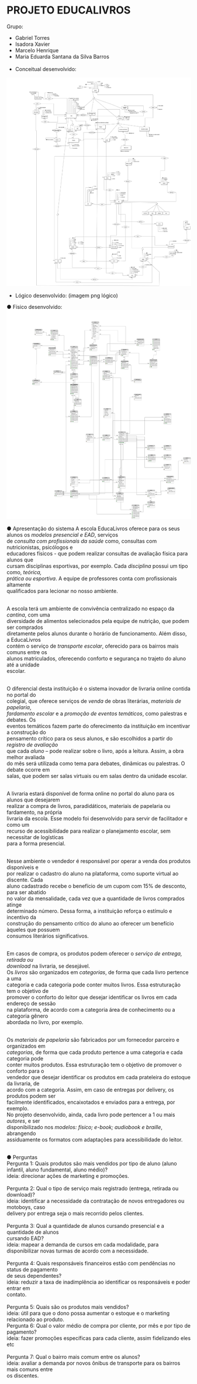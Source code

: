 # PROJETO EDUCALIVROS

Grupo: 
- Gabriel Torres
- Isadora Xavier
- Marcelo Henrique
- Maria Eduarda Santana da Silva Barros
<br/><br/>
- Conceitual desenvolvido:
<img src = "https://github.com/isadoravrx/proj2_banco_de_dados/blob/main/screenshots/img_projeto_conceitual.png">

- Lógico desenvolvido:
(imagem png lógico)

● Físico desenvolvido:
<img src = "https://github.com/isadoravrx/proj2_banco_de_dados/blob/main/screenshots/img_projeto_logico.png">

● Apresentação do sistema
A escola EducaLivros oferece para os seus alunos os *modelos presencial e EAD*, serviços<br/>
de *consulta com profissionais da saúde* como, consultas com nutricionistas, psicólogos e<br/>
educadores físicos - que podem realizar consultas de avaliação física para alunos que<br/>
cursam disciplinas esportivas, por exemplo. Cada *disciplina* possui um tipo como, *teórica,<br/>
prática ou esportiva*. A equipe de professores conta com profissionais altamente<br/>
qualificados para lecionar no nosso ambiente.<br/><br/>

A escola terá um ambiente de convivência centralizado no espaço da *cantina*, com uma<br/>
diversidade de alimentos selecionados pela equipe de nutrição, que podem ser comprados<br/>
diretamente pelos alunos durante o horário de funcionamento. Além disso, a EducaLivros<br/>
contém o serviço de *transporte escolar*, oferecido para os bairros mais comuns entre os<br/>
alunos matriculados, oferecendo conforto e segurança no trajeto do aluno até a unidade<br/>
escolar.<br/><br/>

O diferencial desta instituição é o sistema inovador de livraria online contida no portal do<br/>
colegial, que oferece serviços de *venda* de obras literárias, *materiais de papelaria*,<br/>
*fardamento escolar* e a *promoção de eventos temáticos*, como palestras e debates. Os<br/>
eventos temáticos fazem parte do oferecimento da instituição em incentivar a construção do<br/>
pensamento crítico para os seus alunos, e são escolhidos a partir do *registro de avaliação*<br/>
que cada *aluno* – pode realizar sobre o livro, após a leitura. Assim, a obra melhor avaliada<br/>
do mês será utilizada como tema para debates, dinâmicas ou palestras. O debate ocorre em<br/>
salas, que podem ser salas virtuais ou em salas dentro da unidade escolar.<br/><br/>

A livraria estará disponível de forma online no portal do aluno para os alunos que desejarem<br/>
realizar a compra de livros, paradidáticos, materiais de papelaria ou fardamento, na própria<br/>
livraria da escola. Esse modelo foi desenvolvido para servir de facilitador e como um<br/>
recurso de acessibilidade para realizar o planejamento escolar, sem necessitar de logísticas<br/>
para a forma presencial.<br/><br/>

Nesse ambiente o vendedor é responsável por operar a venda dos produtos disponíveis e<br/>
por realizar o cadastro do aluno na plataforma, como suporte virtual ao discente. Cada<br/>
aluno cadastrado recebe o benefício de um cupom com 15% de desconto, para ser abatido<br/>
no valor da mensalidade, cada vez que a quantidade de livros comprados atinge<br/>
determinado número. Dessa forma, a instituição reforça o estímulo e incentivo da<br/>
construção do pensamento crítico do aluno ao oferecer um benefício àqueles que possuem<br/>
consumos literários significativos.<br/><br/>

Em casos de compra, os produtos podem oferecer o *serviço de entrega, retirada ou<br/>
download* na livraria, se desejável.<br/>
Os *livros* são organizados em *categorias*, de forma que cada livro pertence a uma<br/>
categoria e cada categoria pode conter muitos livros. Essa estruturação tem o objetivo de<br/>
promover o conforto do leitor que desejar identificar os livros em cada endereço de sessão<br/>
na plataforma, de acordo com a categoria área de conhecimento ou a categoria gênero<br/>
abordada no livro, por exemplo.<br/><br/>

Os *materiais de papelaria* são fabricados por um fornecedor parceiro e organizados em<br/>
*categorias*, de forma que cada produto pertence a uma categoria e cada categoria pode<br/>
conter muitos produtos. Essa estruturação tem o objetivo de promover o conforto para o<br/>
vendedor que desejar identificar os produtos em cada prateleira do estoque da livraria, de<br/>
acordo com a categoria. Assim, em caso de entregas por delivery, os produtos podem ser<br/>
facilmente identificados, encaixotados e enviados para a entrega, por exemplo.<br/>
No projeto desenvolvido, ainda, cada livro pode pertencer a 1 ou mais *autores*, e ser<br/>
disponibilizado nos *modelos: físico; e-book; audiobook e braille*, abrangendo<br/>
assiduamente os formatos com adaptações para acessibilidade do leitor.<br/><br/>

● Perguntas<br/>
Pergunta 1: Quais produtos são mais vendidos por tipo de aluno (aluno infantil, aluno
fundamental, aluno médio)?<br/>
ideia: direcionar ações de marketing e promoções.<br/><br/>
Pergunta 2: Qual o tipo de serviço mais registrado (entrega, retirada ou download)?<br/>
ideia: identificar a necessidade da contratação de novos entregadores ou motoboys, caso <br/>
delivery por entrega seja o mais recorrido pelos clientes.<br/><br/>
Pergunta 3: Qual a quantidade de alunos cursando presencial e a quantidade de alunos<br/>
cursando EAD?<br/>
ideia: mapear a demanda de cursos em cada modalidade, para disponibilizar novas turmas
de acordo com a necessidade.<br/><br/>
Pergunta 4: Quais responsáveis financeiros estão com pendências no status de pagamento<br/>
de seus dependentes?<br/>
ideia: reduzir a taxa de inadimplência ao identificar os responsáveis e poder entrar em<br/>
contato.<br/><br/>
Pergunta 5: Quais são os produtos mais vendidos?<br/>
ideia: útil para que o dono possa aumentar o estoque e o marketing relacionado ao produto.<br/>
Pergunta 6: Qual o valor médio de compra por cliente, por mês e por tipo de pagamento?<br/>
ideia: fazer promoções específicas para cada cliente, assim fidelizando eles etc<br/><br/>
Pergunta 7: Qual o bairro mais comum entre os alunos?<br/>
ideia: avaliar a demanda por novos ônibus de transporte para os bairros mais comuns entre<br/>
os discentes.<br/><br/>
